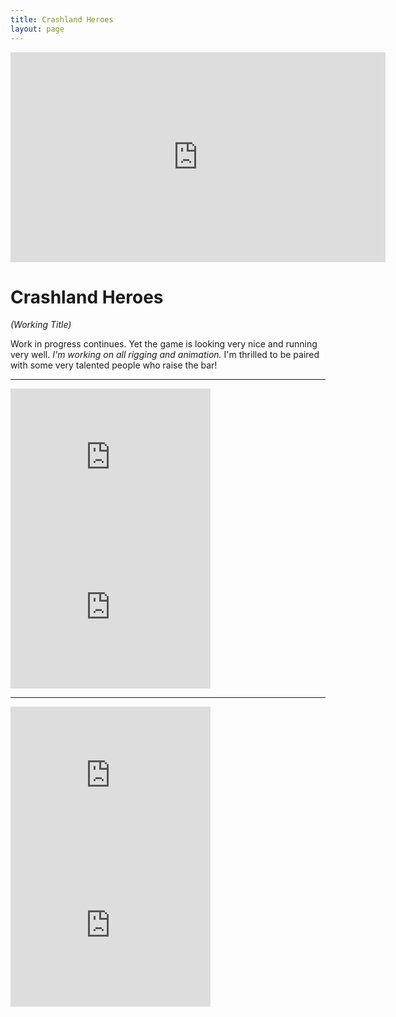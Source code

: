 ```yaml
---
title: Crashland Heroes
layout: page
---
```


<iframe class="centered-block" src="http://gfycat.com/ifr/GlossyPalatableFlatcoatretriever" frameborder="0" scrolling="no" width="600" height="336" style="-webkit-backface-visibility: hidden;-webkit-transform: scale(1);" ></iframe>

# Crashland Heroes

<div class="centered"><em>(Working Title)</em></div>


Work in progress continues. Yet the game is looking very nice and running very well. _I'm working on all rigging and animation._ I'm thrilled to be paired with some very talented people who raise the bar!

----

<iframe class="pull-left" src="http://gfycat.com/ifr/AfraidShadowyDesertpupfish" frameborder="0" scrolling="no" width="320" height="240" style="-webkit-backface-visibility: hidden;-webkit-transform: scale(1);" ></iframe>

<iframe class="pull-right" src="http://gfycat.com/ifr/NauticalLimpingJunco" frameborder="0" scrolling="no" width="320" height="240" style="-webkit-backface-visibility: hidden;-webkit-transform: scale(1);" ></iframe>

----

<iframe class="pull-left" src="http://gfycat.com/ifr/PolishedTidyCivet" frameborder="0" scrolling="no" width="320" height="240" style="-webkit-backface-visibility: hidden;-webkit-transform: scale(1);" ></iframe>

<iframe class="pull-right" src="http://gfycat.com/ifr/AcrobaticIdealisticIcefish" frameborder="0" scrolling="no" width="320" height="240" style="-webkit-backface-visibility: hidden;-webkit-transform: scale(1);" ></iframe>
